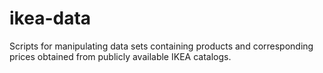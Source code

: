 # ikea-data
Scripts for manipulating data sets containing products and corresponding prices obtained from publicly available IKEA catalogs.

